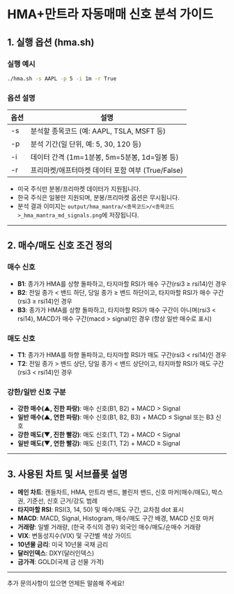 # HMA+만트라 자동매매 신호 분석 가이드

## 1. 실행 옵션 (hma.sh)

### 실행 예시
```bash
./hma.sh -s AAPL -p 5 -i 1m -r True
```

### 옵션 설명
| 옵션 | 설명 |
|------|------------------------------------------------------|
| -s   | 분석할 종목코드 (예: AAPL, TSLA, MSFT 등)            |
| -p   | 분석 기간(일 단위, 예: 5, 30, 120 등)                |
| -i   | 데이터 간격 (1m=1분봉, 5m=5분봉, 1d=일봉 등)         |
| -r   | 프리마켓/애프터마켓 데이터 포함 여부 (True/False)     |

- 미국 주식만 분봉/프리마켓 데이터가 지원됩니다.
- 한국 주식은 일봉만 지원되며, 분봉/프리마켓 옵션은 무시됩니다.
- 분석 결과 이미지는 `output/hma_mantra/<종목코드>/<종목코드>_hma_mantra_md_signals.png`에 저장됩니다.

---

## 2. 매수/매도 신호 조건 정의

### 매수 신호
- **B1**: 종가가 HMA를 상향 돌파하고, 타지마할 RSI가 매수 구간(rsi3 ≥ rsi14)인 경우
- **B2**: 전일 종가 < 밴드 하단, 당일 종가 ≥ 밴드 하단이고, 타지마할 RSI가 매수 구간(rsi3 ≥ rsi14)인 경우
- **B3**: 종가가 HMA를 상향 돌파하고, 타지마할 RSI가 매수 구간이 아니며(rsi3 < rsi14), MACD가 매수 구간(macd > signal)인 경우 (항상 일반 매수로 표시)

### 매도 신호
- **T1**: 종가가 HMA를 하향 돌파하고, 타지마할 RSI가 매도 구간(rsi3 < rsi14)인 경우
- **T2**: 전일 종가 > 밴드 상단, 당일 종가 < 밴드 상단이고, 타지마할 RSI가 매도 구간(rsi3 < rsi14)인 경우

### 강한/일반 신호 구분
- **강한 매수(▲, 진한 파랑)**: 매수 신호(B1, B2) + MACD > Signal
- **일반 매수(▲, 연한 파랑)**: 매수 신호(B1, B2, B3) + MACD ≤ Signal 또는 B3 신호
- **강한 매도(▼, 진한 빨강)**: 매도 신호(T1, T2) + MACD < Signal
- **일반 매도(▼, 연한 빨강)**: 매도 신호(T1, T2) + MACD ≥ Signal

---

## 3. 사용된 차트 및 서브플롯 설명

- **메인 차트**: 캔들차트, HMA, 만트라 밴드, 볼린저 밴드, 신호 마커(매수/매도), 박스권, 기준선, 신호 근거/강도 범례
- **타지마할 RSI**: RSI(3, 14, 50) 및 매수/매도 구간, 교차점 dot 표시
- **MACD**: MACD, Signal, Histogram, 매수/매도 구간 배경, MACD 신호 마커
- **거래량**: 일별 거래량, (한국 주식의 경우) 외국인 매수/매도/순매수 거래량
- **VIX**: 변동성지수(VIX) 및 구간별 색상 가이드
- **10년물 금리**: 미국 10년물 국채 금리
- **달러인덱스**: DXY(달러인덱스)
- **금가격**: GOLD(국제 금 선물 가격)

---

추가 문의사항이 있으면 언제든 말씀해 주세요! 